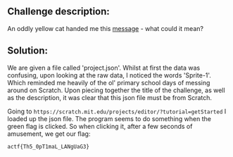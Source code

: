 ## Challenge description:
An oddly yellow cat handed me this [message](https://github.com/TheEquus/angstromCTF2019-Writeups/blob/master/misc/project.json) - what could it mean?

## Solution:
We are given a file called 'project.json'. Whilst at first the data was confusing, upon looking at the raw data, I noticed the
words 'Sprite-1'. Which reminded me heavily of the ol' primary school days of messing around on Scratch. 
Upon piecing together the title of the challenge, as well as the description, it was clear that this json file must be from Scratch.

Going to `https://scratch.mit.edu/projects/editor/?tutorial=getStarted` I loaded up the json file.
The program seems to do something when the green flag is clicked. So when clicking it, after a few seconds of amusement, we get our flag:

`actf{Th5_0pT1maL_LANgUaG3}`
